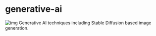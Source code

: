 # generative-ai
![img](https://github.com/PsorTheDoctor/generative-ai/blob/master/text_to_image/images/dreambooth.png?raw=true)
Generative AI techniques including Stable Diffusion based image generation.
